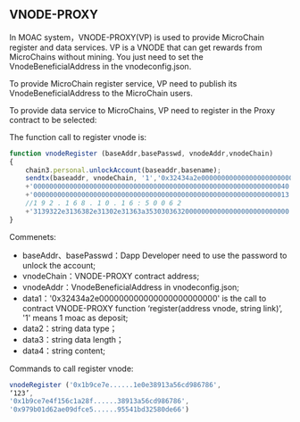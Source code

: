 ## VNODE-PROXY

In MOAC system，VNODE-PROXY(VP) is used to provide MicroChain register and data services. VP is a VNODE that can get rewards from MicroChains without mining. You just need to set the VnodeBeneficialAddress in the vnodeconfig.json.

To provide MicroChain register service, VP need to publish its VnodeBeneficialAddress to the MicroChain users. 
    
To provide data service to MicroChains, VP need to register in the Proxy contract to be selected:

The function call to register vnode is:

```javascript
function vnodeRegister (baseAddr,basePasswd, vnodeAddr,vnodeChain)
{
    chain3.personal.unlockAccount(baseaddr,basename);
    sendtx(baseaddr, vnodeChain, '1','0x32434a2e000000000000000000000000' + vnodeAddr //data1
    +'0000000000000000000000000000000000000000000000000000000000000040'//data2
    +'0000000000000000000000000000000000000000000000000000000000000013'//data3
    //1 9 2 . 1 6 8 . 1 0 . 1 6 : 5 0 0 6 2
    +'3139322e3136382e31302e31363a353030363200000000000000000000000000');//data4
}
```

Commenets:

* baseAddr、basePasswd：Dapp Developer need to use the password to unlock the account;
* vnodeChain：VNODE-PROXY contract address;
* vnodeAddr：VnodeBeneficialAddress in vnodeconfig.json;
* data1：'0x32434a2e000000000000000000000000' is the call to contract VNODE-PROXY function ‘register(address vnode, string link)’, '1' means 1 moac as deposit;
* data2：string data type；
* data3：string data length；
* data4：string content;

Commands to call register vnode:

```javascript
vnodeRegister ('0x1b9ce7e......1e0e38913a56cd986786',
‘123’,
'0x1b9ce7e4f156c1a28f......38913a56cd986786',
'0x979b01d62ae09dfce5......95541bd32580de66')
```
